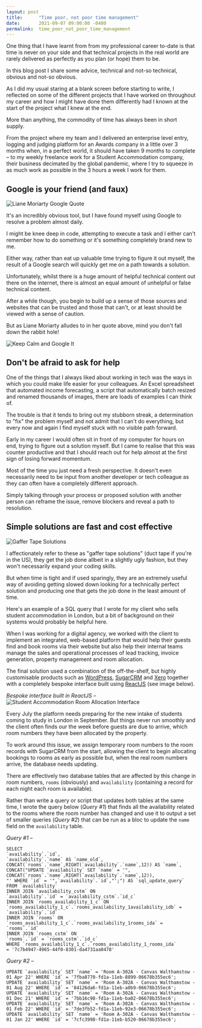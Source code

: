 ```yaml
---
layout: post
title:      "Time poor, not poor time management"
date:       2021-09-07 09:00:00 -0400
permalink:  time_poor_not_poor_time_management
---
```


One thing that I have learnt from from my professional career to-date is that time is never on your side and that technical projects in the real world are rarely delivered as perfectly as you plan (or hope) them to be.  

In this blog post I share some advice, technical and not-so technical, obvious and not-so obvious.

As I did my usual staring at a blank screen before starting to write, I reflected on some of the different projects that I have worked on throughout my career and how I might have done them differently had I known at the start of the project what I knew at the end.  

More than anything, the commodity of time has always been in short supply. 

From the project where my team and I delivered an enterprise level entry, logging and judging platform for an Awards company in a little over 3 months when, in a perfect world, it should have taken 9 months to complete – to my weekly freelance work for a Student Accommodation company, their business decimated by the global pandemic, where I try to squeeze in as much work as possible in the 3 hours a week I work for them.

## Google is your friend (and faux)

<img src="post_images/2021-09-07-google_quote.jpg" alt="Liane Moriarty Google Quote" />

It's an incredibly obvious tool, but I have found myself using Google to resolve a problem almost daily.  

I might be knee deep in code, attempting to execute a task and I either can't remember how to do something or it's something completely brand new to me.  

Either way, rather than eat up valuable time trying to figure it out myself, the result of a Google search will quickly get me on a path towards a solution.

Unfortunately, whilst there is a huge amount of helpful technical content out there on the internet, there is almost an equal amount of unhelpful or false technical content.  

After a while though, you begin to build up a sense of those sources and websites that can be trusted and those that can't, or at least should be viewed with a sense of caution.

But as Liane Moriarty alludes to in her quote above, mind you don't fall down the rabbit hole!

<img src="post_images/2021-09-07-keep_calm_and_google_it.png" alt="Keep Calm and Google It" />

## Don't be afraid to ask for help

One of the things that I always liked about working in tech was the ways in which you could make life easier for your colleagues.  An Excel spreadsheet that automated income forecasting, a script that automatically batch resized and renamed thousands of images, there are loads of examples I can think of.

The trouble is that it tends to bring out my stubborn streak, a determination to "fix" the problem myself and not admit that I can't do everything, but every now and again I find myself stuck with no visible path forward.

Early in my career I would often sit in front of my computer for hours on end, trying to figure out a solution myself. But I came to realise that this was counter productive and that I should reach out for help almost at the first sign of losing forward momentum.

Most of the time you just need a fresh perspective.  It doesn't even necessarily need to be input from another developer or tech colleague as they can often have a completely different approach. 

Simply talking through your process or proposed solution with another person can reframe the issue, remove blockers and reveal a path to resolution. 


## Simple solutions are fast and cost effective

![Gaffer Tape Solutions](post_images/2021-09-07-gaffer_tape_solutions.jpg)

I affectionately refer to these as "gaffer tape solutions" (duct tape if you're in the US), they get the job done allbeit in a slightly ugly fashion, but they won't necessarily expand your coding skills.  

But when time is tight and if used sparingly, they are an extremely useful way of avoiding getting slowed down looking for a technically perfect solution and producing one that gets the job done in the least amount of time.

Here's an example of a SQL query that I wrote for my client who sells student accommodation in London, but a bit of background on their systems would probably be helpful here.

When I was working for a digital agency, we worked with the client to implement an integrated, web-based platform that would help their guests find and book rooms via their website but also help their internal teams manage the sales and operational processes of lead tracking, invoice generation, property management and room allocation.

The final solution used a combination of the off-the-shelf, but highly customisable products such as [WordPress](https://www.wordpress.org/), [SugarCRM](https://www.sugarcrm.com/) and [Xero](https://www.xero.com/) together with a completely bespoke interface built using [ReactJS](https://reactjs.org/) (see image below).

_Bespoke interface built in ReactJS –_
![Student Accommodation Room Allocation Interface](post_images/2021-09-07-blog_post_react_interface.png)

Every July the platform needs preparing for the new intake of students coming to study in London in September.  But things never run smoothly and the client often finds our the week before guests are due to arrive, which room numbers they have been allocated by the property.

To work around this issue, we assign temporary room numbers to the room records with SugarCRM from the start, allowing the client to begin allocating bookings to rooms as early as possible but, when the real room numbers arrive, the database needs updating.

There are effectively two database tables that are affected by this change in room numbers, `rooms` (obviously) and `availability` (containing a record for each night each room is available).  

Rather than write a query or script that updates both tables at the same time, I wrote the query below (_Query #1_) that finds all the availability related to the rooms where the room number has changed and use it to output a set of smaller queries (_Query #2_) that can be run as a bloc to update the `name` field on the `availability` table. 

_Query #1 –_
```
SELECT 
`availability`.`id`,
`availability`.`name` AS `name_old`,
CONCAT(`rooms`.`name`,RIGHT(`availability`.`name`,12)) AS `name`,
CONCAT("UPDATE `availability` SET `name` = '",
CONCAT(`rooms`.`name`,RIGHT(`availability`.`name`,12)),
"' WHERE `id` = '",`availability`.`id`,"';") AS `sql_update_query`
FROM `availability`
INNER JOIN `availability_cstm` ON
`availability`.`id` = `availability_cstm`.`id_c`
INNER JOIN `rooms_availability_1_c` ON
`rooms_availability_1_c`.`rooms_availability_1availability_idb` = `availability`.`id`
INNER JOIN `rooms` ON
`rooms_availability_1_c`.`rooms_availability_1rooms_ida` = `rooms`.`id`
INNER JOIN `rooms_cstm` ON
`rooms`.`id` = `rooms_cstm`.`id_c`
WHERE `rooms_availability_1_c`.`rooms_availability_1_rooms_ida` 
= '7c7b4947-4965-44f0-8301-da4731aa0478'
```
_Query #2 –_
```
UPDATE `availability` SET `name` = 'Room A-302A - Canvas Walthamstow - 01 Apr 22' WHERE `id` = '7fba8770-fd1a-11eb-8899-06678b355ec6';
UPDATE `availability` SET `name` = 'Room A-302A - Canvas Walthamstow - 01 Aug 22' WHERE `id` = '84126da6-fd1a-11eb-a0b9-06678b355ec6';
UPDATE `availability` SET `name` = 'Room A-302A - Canvas Walthamstow - 01 Dec 21' WHERE `id` = '7bb16c98-fd1a-11eb-ba02-06678b355ec6';
UPDATE `availability` SET `name` = 'Room A-302A - Canvas Walthamstow - 01 Feb 22' WHERE `id` = '7de3fb52-fd1a-11eb-92e3-06678b355ec6';
UPDATE `availability` SET `name` = 'Room A-302A - Canvas Walthamstow - 01 Jan 22' WHERE `id` = '7cfc3998-fd1a-11eb-b520-06678b355ec6';
```